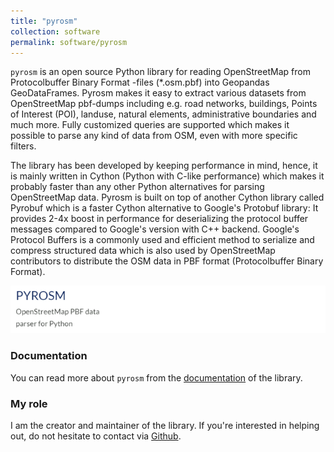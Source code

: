 ```yaml
---
title: "pyrosm"
collection: software
permalink: software/pyrosm
---
```


`pyrosm` is an open source Python library for reading OpenStreetMap from Protocolbuffer Binary Format -files (\*.osm.pbf) into Geopandas GeoDataFrames. Pyrosm makes it easy to extract various datasets from OpenStreetMap pbf-dumps including e.g. road networks, buildings, Points of Interest (POI), landuse, natural elements, administrative boundaries and much more. Fully customized queries are supported which makes it possible to parse any kind of data from OSM, even with more specific filters.

The library has been developed by keeping performance in mind, hence, it is mainly written in Cython (Python with C-like performance) which makes it probably faster than any other Python alternatives for parsing OpenStreetMap data. Pyrosm is built on top of another Cython library called Pyrobuf which is a faster Cython alternative to Google's Protobuf library: It provides 2-4x boost in performance for deserializing the protocol buffer messages compared to Google's version with C++ backend. Google's Protocol Buffers is a commonly used and efficient method to serialize and compress structured data which is also used by OpenStreetMap contributors to distribute the OSM data in PBF format (Protocolbuffer Binary Format).

![pyrosm logo](pyrosm_banner.png)

### Documentation

You can read more about `pyrosm` from the [documentation](https://pyrosm.readthedocs.io/en/latest/) of the library.

### My role

I am the creator and maintainer of the library. If you're interested in helping out, do not hesitate to contact via [Github](https://github.com/HTenkanen/pyrosm/issues/new/choose). 
